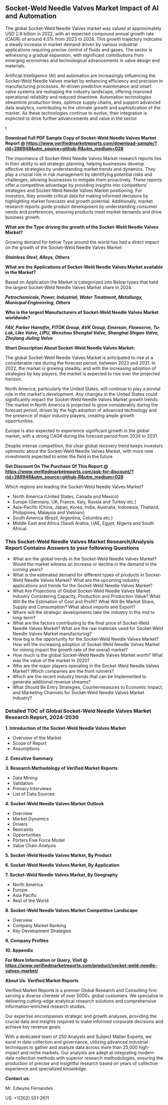 <h2>Socket-Weld Needle Valves Market Impact of AI and Automation</h2><p>The global Socket-Weld Needle Valves market was valued at approximately USD 2.8 billion in 2022, with an expected compound annual growth rate (CAGR) of around 4.5% from 2023 to 2028. This growth trajectory indicates a steady increase in market demand driven by various industrial applications requiring precise control of fluids and gases. The sector is witnessing a gradual expansion, with significant contributions from emerging economies and technological advancements in valve design and materials.</p><p>Artificial Intelligence (AI) and automation are increasingly influencing the Socket-Weld Needle Valves market by enhancing efficiency and precision in manufacturing processes. AI-driven predictive maintenance and smart valve systems are reshaping the industry landscape, offering improved operational reliability and reduced downtime. Automation technologies streamline production lines, optimize supply chains, and support advanced data analytics, contributing to the ultimate growth and sophistication of the market. As these technologies continue to evolve, their integration is expected to drive further advancements and value in the sector.</p>t</p><p id="" class=""><strong>Download Full PDF Sample Copy of Socket-Weld Needle Valves Market Report @ <a href="https://www.verifiedmarketreports.com/download-sample/?rid=288948&utm_source=github-R&utm_medium=028" target="_blank">https://www.verifiedmarketreports.com/download-sample/?rid=288948&utm_source=github-R&utm_medium=028</a></strong></p><p>The importance of&nbsp;Socket-Weld Needle Valves Market research reports lies in their ability to aid strategic planning, helping businesses develop effective strategies by understanding market trends and dynamics. They play a crucial role in risk management by identifying potential risks and challenges, allowing businesses to mitigate them proactively. These reports offer a competitive advantage by providing insights into competitors' strategies and Socket-Weld Needle Valves Market positioning. For investors, they provide critical data for making informed decisions by highlighting market forecasts and growth potential. Additionally, market research reports guide product development by understanding consumer needs and preferences, ensuring products meet market demands and drive business growth.</p><p><strong>What are the&nbsp;Type driving the growth of the Socket-Weld Needle Valves Market?</strong></p><p id="" class="">Growing demand for below Type around the world has had a direct impact on the growth of the Socket-Weld Needle Valves Market:</p><em><strong>Stainless Steel, Alloys, Others</strong></em></p><strong>What are the&nbsp;Applications&nbsp;of Socket-Weld Needle Valves Market available in the Market?</strong></p><p id="" class="">Based on Application the Market is categorized into Below types that held the largest Socket-Weld Needle Valves Market share In 2024.</p><em><strong>Petrochemicals, Power, Industrial, Water Treatment, Metallurgy, Municipal Engineering, Others</strong></em></p><strong>Who is the largest Manufacturers of Socket-Weld Needle Valves Market worldwide?</strong></p><p><em><strong>FAV, Parker Hannifin, FITOK Group, AVK Group, Emerson, Flowserve, Tu-Lok, Like Valve, LIPU, Wenzhou ShengtaI Valve, Shanghai Shigao Valve, Zhejiang Jiuling Valve</strong></em></p><p id="" class=""><strong>Short Description About Socket-Weld Needle Valves Market:</strong></p><p>The global Socket-Weld Needle Valves Market is anticipated to rise at a considerable rate during the forecast period, between 2023 and 2031. In 2022, the market is growing steadily, and with the increasing adoption of strategies by key players, the market is expected to rise over the projected horizon.</p><p>North America, particularly the United States, will continue to play a pivotal role in the market's development. Any changes in the United States could significantly impact the Socket-Weld Needle Valves Market growth trends. The market in North America is projected to grow considerably during the forecast period, driven by the high adoption of advanced technology and the presence of major industry players, creating ample growth opportunities.</p><p>Europe is also expected to experience significant growth in the global market, with a strong CAGR during the forecast period from 2024 to 2031.</p><p>Despite intense competition, the clear global recovery trend keeps investors optimistic about the Socket-Weld Needle Valves Market, with more new investments expected to enter the field in the future.</p><p id="" class=""><strong>Get Discount On The Purchase Of This Report @ <a href="https://www.verifiedmarketreports.com/ask-for-discount/?rid=288948&utm_source=github-R&utm_medium=028" target="_blank">https://www.verifiedmarketreports.com/ask-for-discount/?rid=288948&utm_source=github-R&utm_medium=028</a></strong></p>Which regions are leading the Socket-Weld Needle Valves Market?</p><ul><li>North America (United States, Canada and Mexico)</li><li>Europe (Germany, UK, France, Italy, Russia and Turkey etc.)</li><li>Asia-Pacific (China, Japan, Korea, India, Australia, Indonesia, Thailand, Philippines, Malaysia and Vietnam)</li><li>South America (Brazil, Argentina, Columbia etc.)</li><li>Middle East and Africa (Saudi Arabia, UAE, Egypt, Nigeria and South Africa)</li></ul><h3 id="" class="">This Socket-Weld Needle Valves Market Research/Analysis Report Contains Answers to your following Questions</h3><ul><li>What are the global trends in the Socket-Weld Needle Valves Market? Would the market witness an increase or decline in the demand in the coming years?</li><li>What is the estimated demand for different types of products in Socket-Weld Needle Valves Market? What are the upcoming industry applications and trends for the Socket-Weld Needle Valves Market?</li><li>What Are Projections of Global Socket-Weld Needle Valves Market Industry Considering Capacity, Production and Production Value? What Will Be the Estimation of Cost and Profit? What Will Be Market Share, Supply and Consumption? What about imports and Export?</li><li>Where will the strategic developments take the industry in the mid to long-term?</li><li>What are the factors contributing to the final price of Socket-Weld Needle Valves Market? What are the raw materials used for Socket-Weld Needle Valves Market manufacturing?</li><li>How big is the opportunity for the Socket-Weld Needle Valves Market? How will the increasing adoption of Socket-Weld Needle Valves Market for mining impact the growth rate of the overall market?</li><li>How much is the global Socket-Weld Needle Valves Market worth? What was the value of the market In 2020?</li><li>Who are the major players operating in the Socket-Weld Needle Valves Market? Which companies are the front runners?</li><li>Which are the recent industry trends that can be implemented to generate additional revenue streams?</li><li>What Should Be Entry Strategies, Countermeasures to Economic Impact, and Marketing Channels for Socket-Weld Needle Valves Market Industry?</li></ul><h3 id="" class="">Detailed TOC of Global Socket-Weld Needle Valves Market Research Report, 2024-2030</h3><p id="" class=""><strong>1. Introduction of the Socket-Weld Needle Valves Market</strong></p><ul><li>Overview of the Market</li><li>Scope of Report</li><li>Assumptions</li></ul><p id="" class=""><strong>2. Executive Summary</strong></p><p id="" class=""><strong>3. Research Methodology of Verified Market Reports</strong></p><ul><li>Data Mining</li><li>Validation</li><li>Primary Interviews</li><li>List of Data Sources</li></ul><p id="" class=""><strong>4. Socket-Weld Needle Valves Market Outlook</strong></p><ul><li>Overview</li><li>Market Dynamics</li><li>Drivers</li><li>Restraints</li><li>Opportunities</li><li>Porters Five Force Model</li><li>Value Chain Analysis</li></ul><p id="" class=""><strong>5. Socket-Weld Needle Valves Market, By Product</strong></p><p id="" class=""><strong>6. Socket-Weld Needle Valves Market, By Application</strong></p><p id="" class=""><strong>7. Socket-Weld Needle Valves Market, By Geography</strong></p><ul><li>North America</li><li>Europe</li><li>Asia Pacific</li><li>Rest of the World</li></ul><p id="" class=""><strong>8. Socket-Weld Needle Valves Market Competitive Landscape</strong></p><ul><li>Overview</li><li>Company Market Ranking</li><li>Key Development Strategies</li></ul><p id="" class=""><strong>9. Company Profiles</strong></p><p id="" class=""><strong>10. Appendix</strong></p><p id="" class=""><strong>For More Information or Query, Visit @ <a href="https://www.verifiedmarketreports.com/product/socket-weld-needle-valves-market/" target="_blank">https://www.verifiedmarketreports.com/product/socket-weld-needle-valves-market/</a></strong></p><p id="" class=""><strong>About Us: Verified Market Reports</strong></p><p id="" class="">Verified Market Reports is a premier Global Research and Consulting firm serving a diverse clientele of over 5000+ global customers. We specialize in delivering cutting-edge analytical research solutions and comprehensive information-enriched research studies.</p><p id="" class="">Our expertise encompasses strategic and growth analyses, providing the crucial data and insights required to make informed corporate decisions and achieve key revenue goals.</p><p id="" class="">With a dedicated team of 250 Analysts and Subject Matter Experts, we excel in data collection and governance, utilizing advanced industrial techniques to gather and analyze data across more than 25,000 high-impact and niche markets. Our analysts are adept at integrating modern data collection methods with superior research methodologies, ensuring the production of precise and insightful research based on years of collective experience and specialized knowledge.</p><p id="" class=""><strong>Contact us:</strong></p><p id="" class="">Mr. Edwyne Fernandes</p><p id="" class="">US: +1(302) 551-2611</p>